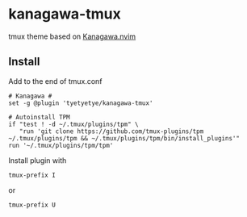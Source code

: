 # kanagawa-tmux

tmux theme based on [Kanagawa.nvim](https://github.com/rebelot/kanagawa.nvim)

## Install

Add to the end of tmux.conf

```
# Kanagawa #
set -g @plugin 'tyetyetye/kanagawa-tmux'

# Autoinstall TPM
if "test ! -d ~/.tmux/plugins/tpm" \
   "run 'git clone https://github.com/tmux-plugins/tpm ~/.tmux/plugins/tpm && ~/.tmux/plugins/tpm/bin/install_plugins'"
run '~/.tmux/plugins/tpm/tpm'

```

Install plugin with

```
tmux-prefix I 
```
or
```
tmux-prefix U 
```
